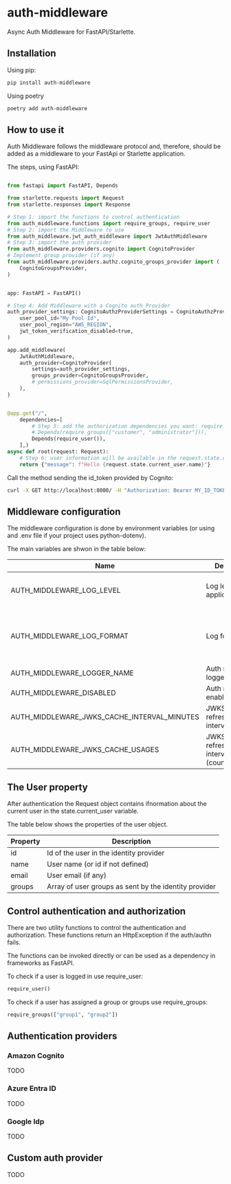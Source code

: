 # auth-middleware

Async Auth Middleware for FastAPI/Starlette.

## Installation

Using pip:

```bash
pip install auth-middleware
```

Using poetry

```bash
poetry add auth-middleware
```

## How to use it

Auth Middleware follows the middleware protocol and, therefore, should be added as a middleware to your FastApi or Starlette application.

The steps, using FastAPI:

```python

from fastapi import FastAPI, Depends

from starlette.requests import Request
from starlette.responses import Response

# Step 1: import the functions to control authentication
from auth_middleware.functions import require_groups, require_user
# Step 2: import the Middleware to use
from auth_middleware.jwt_auth_middleware import JwtAuthMiddleware
# Step 3: import the auth provider
from auth_middleware.providers.cognito import CognitoProvider
# Implement group provider (if any)
from auth_middleware.providers.authz.cognito_groups_provider import (
    CognitoGroupsProvider,
)


app: FastAPI = FastAPI()

# Step 4: Add Middleware with a Cognito auth Provider
auth_provider_settings: CognitoAuthzProviderSettings = CognitoAuthzProviderSettings(
    user_pool_id="My Pool Id",
    user_pool_region="AWS_REGION",
    jwt_token_verification_disabled=true,
)

app.add_middleware(
    JwtAuthMiddleware,
    auth_provider=CognitoProvider(
        settings=auth_provider_settings,
        groups_provider=CognitoGroupsProvider,
        # permissions_provider=SqlPermissionsProvider,
    ),
)


@app.get("/",
    dependencies=[
        # Step 5: add the authorization dependencies you want: require_user or requiere_groups
        # Depends(require_groups(["customer", "administrator"])),
        Depends(require_user()),
    ],)
async def root(request: Request):
    # Step 6: user information will be available in the request.state.current_user object
    return {"message": f"Hello {request.state.current_user.name}"}

```

Call the method sending the id_token provided by Cognito:

```bash
curl -X GET http://localhost:8000/ -H "Authorization: Bearer MY_ID_TOKEN"
```

## Middleware configuration

The middleware configuration is done by environment variables (or using and .env file if your project uses python-dotenv).

The main variables are shwon in the table below:

| Name                                        | Description                             | Values                                | Default                                                                |
| ------------------------------------------- | --------------------------------------- | ------------------------------------- | ---------------------------------------------------------------------- |
| AUTH_MIDDLEWARE_LOG_LEVEL                   | Log level for the application           | DEBUG, INFO, WARNING, ERROR, CRITICAL | INFO                                                                   |
| AUTH_MIDDLEWARE_LOG_FORMAT                  | Log format                              | See python logger documentation       | %(log_color)s%(levelname)-9s%(reset)s %(asctime)s %(name)s %(message)s |
| AUTH_MIDDLEWARE_LOGGER_NAME                 | Auth middleware logger name             | A string                              | auth_middleware                                                        |
| AUTH_MIDDLEWARE_DISABLED                    | Auth middleware enabled/disabled        | false, true                           | false                                                                  |
| AUTH_MIDDLEWARE_JWKS_CACHE_INTERVAL_MINUTES | JWKS keys file refreshing interval      | An integer value                      | 20                                                                     |
| AUTH_MIDDLEWARE_JWKS_CACHE_USAGES           | JWKS keys refreshing interval (counter) | An integer value                      | 1000                                                                   |

## The User property

After authentication the Request object contains ifnormation about the current user in the state.current_user variable.

The table below shows the properties of the user object.

| Property | Description                                           |
| -------- | ----------------------------------------------------- |
| id       | Id of the user in the identity provider               |
| name     | User name (or id if not defined)                      |
| email    | User email (if any)                                   |
| groups   | Array of user groups as sent by the identity provider |

## Control authentication and authorization

There are two utility functions to control the authentication and authorization. These functions return an HttpException if the auth/authn fails.

The functions can be invoked directly or can be used as a dependency in frameworks as FastAPI.

To check if a user is logged in use require_user:

```python
require_user()
```

To check if a user has assigned a group or groups use require_groups:

```python
require_groups(["group1", "group2"])
```

## Authentication providers

### Amazon Cognito

TODO

### Azure Entra ID

TODO

### Google Idp

TODO

## Custom auth provider

TODO

